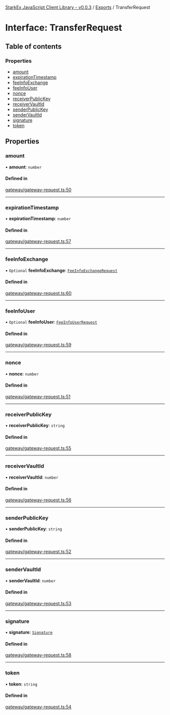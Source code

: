 [StarkEx JavaScript Client Library - v0.0.3](../README.md) / [Exports](../modules.md) / TransferRequest

# Interface: TransferRequest

## Table of contents

### Properties

- [amount](TransferRequest.md#amount)
- [expirationTimestamp](TransferRequest.md#expirationtimestamp)
- [feeInfoExchange](TransferRequest.md#feeinfoexchange)
- [feeInfoUser](TransferRequest.md#feeinfouser)
- [nonce](TransferRequest.md#nonce)
- [receiverPublicKey](TransferRequest.md#receiverpublickey)
- [receiverVaultId](TransferRequest.md#receivervaultid)
- [senderPublicKey](TransferRequest.md#senderpublickey)
- [senderVaultId](TransferRequest.md#sendervaultid)
- [signature](TransferRequest.md#signature)
- [token](TransferRequest.md#token)

## Properties

### amount

• **amount**: `number`

#### Defined in

[gateway/gateway-request.ts:50](https://github.com/starkware-libs/starkex-js/blob/37187cc/src/lib/gateway/gateway-request.ts#L50)

___

### expirationTimestamp

• **expirationTimestamp**: `number`

#### Defined in

[gateway/gateway-request.ts:57](https://github.com/starkware-libs/starkex-js/blob/37187cc/src/lib/gateway/gateway-request.ts#L57)

___

### feeInfoExchange

• `Optional` **feeInfoExchange**: [`FeeInfoExchangeRequest`](FeeInfoExchangeRequest.md)

#### Defined in

[gateway/gateway-request.ts:60](https://github.com/starkware-libs/starkex-js/blob/37187cc/src/lib/gateway/gateway-request.ts#L60)

___

### feeInfoUser

• `Optional` **feeInfoUser**: [`FeeInfoUserRequest`](FeeInfoUserRequest.md)

#### Defined in

[gateway/gateway-request.ts:59](https://github.com/starkware-libs/starkex-js/blob/37187cc/src/lib/gateway/gateway-request.ts#L59)

___

### nonce

• **nonce**: `number`

#### Defined in

[gateway/gateway-request.ts:51](https://github.com/starkware-libs/starkex-js/blob/37187cc/src/lib/gateway/gateway-request.ts#L51)

___

### receiverPublicKey

• **receiverPublicKey**: `string`

#### Defined in

[gateway/gateway-request.ts:55](https://github.com/starkware-libs/starkex-js/blob/37187cc/src/lib/gateway/gateway-request.ts#L55)

___

### receiverVaultId

• **receiverVaultId**: `number`

#### Defined in

[gateway/gateway-request.ts:56](https://github.com/starkware-libs/starkex-js/blob/37187cc/src/lib/gateway/gateway-request.ts#L56)

___

### senderPublicKey

• **senderPublicKey**: `string`

#### Defined in

[gateway/gateway-request.ts:52](https://github.com/starkware-libs/starkex-js/blob/37187cc/src/lib/gateway/gateway-request.ts#L52)

___

### senderVaultId

• **senderVaultId**: `number`

#### Defined in

[gateway/gateway-request.ts:53](https://github.com/starkware-libs/starkex-js/blob/37187cc/src/lib/gateway/gateway-request.ts#L53)

___

### signature

• **signature**: [`Signature`](Signature.md)

#### Defined in

[gateway/gateway-request.ts:58](https://github.com/starkware-libs/starkex-js/blob/37187cc/src/lib/gateway/gateway-request.ts#L58)

___

### token

• **token**: `string`

#### Defined in

[gateway/gateway-request.ts:54](https://github.com/starkware-libs/starkex-js/blob/37187cc/src/lib/gateway/gateway-request.ts#L54)
